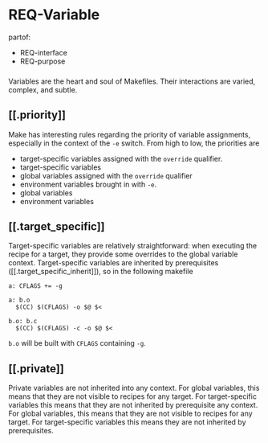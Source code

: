 # REQ-Variable
partof:
- REQ-interface
- REQ-purpose
###
Variables are the heart and soul of Makefiles.
Their interactions are varied, complex, and subtle.

## [[.priority]]
Make has interesting rules regarding the priority of variable assignments,
especially in the context of the `-e` switch.
From high to low,
the priorities are
  - target-specific variables assigned with the `override` qualifier.
  - target-specific variables
  - global variables assigned with the `override` qualifier
  - environment variables brought in with `-e`.
  - global variables
  - environment variables
  
## [[.target_specific]]
Target-specific variables are relatively straightforward:
when executing the recipe for a target,
they provide some overrides to the global variable context.
Target-specific variables are inherited by prerequisites
([[.target_specific_inherit]]),
so in the following makefile

```
a: CFLAGS += -g

a: b.o
  $(CC) $(CFLAGS) -o $@ $<
  
b.o: b.c
  $(CC) $(CFLAGS) -c -o $@ $<
```

`b.o` will be built with `CFLAGS` containing `-g`.

## [[.private]]
Private variables are not inherited into
any context.
For global variables,
this means that they are not visible to recipes
for any target.
For target-specific variables this means
that they are not inherited by prerequisite
any context.
For global variables,
this means that they are not visible to recipes
for any target.
For target-specific variables this means
they are not inherited by prerequisites.